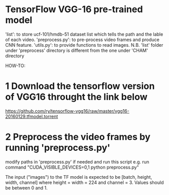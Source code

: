 # TensorFlow VGG-16 pre-trained model

'list': to store ucf-101/hmdb-51 dataset list which tells the path 
        and the lable of each video.
'preprocess.py': to pre-process video frames and produce CNN feature.
'utils.py': to provide functions to read images.
N.B. 'list' folder under 'preprocess' directory is different from the one under
 'CHAM' directory

HOW-TO:
# 1 Download the tensorflow version of VGG16 throught the link below
https://github.com/ry/tensorflow-vgg16/raw/master/vgg16-20160129.tfmodel.torrent

# 2 Preprocess the video frames by running 'preprocess.py'
modify paths in 'preprocess.py' if needed and run this script
e.g. run command "CUDA_VISIBLE_DEVICES=0,1 python preprocess.py"

The input ("images") to the TF model is expected to be [batch, height, width, 
channel] where height = width = 224 and channel = 3. Values should be between 0
 and 1.